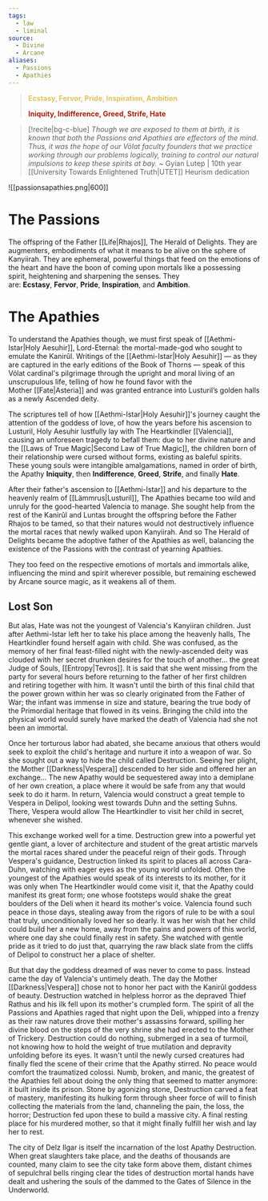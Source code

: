 ```yaml
---
tags:
  - law
  - liminal
source:
  - Divine
  - Arcane
aliases:
  - Passions
  - Apathies
---
```

><span style="color: #e0c25d;font-weight: bold">Ecstasy, Fervor, Pride, Inspiration, Ambition</span>
>
><span style="color: #a21f0a;font-weight: bold">Iniquity, Indifference, Greed, Strife, Hate</span>

> [!recite|bg-c-blue] _Though we are exposed to them at birth, it is known that both the Passions and Apathies are effectors of the mind. Thus, it was the hope of our Vólat faculty founders that we practice working through our problems logically, training to control our natural impulsions to keep these spirits at bay._
> ~ Gyian Lutep | 10th year [[University Towards Enlightened Truth|UTET]] Heurism dedication

![[passionsapathies.png|600]]

# The Passions
 The offspring of the Father [[Life|Rhajos]], The Herald of Delights. They are augmenters, embodiments of what it means to be alive on the sphere of Kanyiirah. They are ephemeral, powerful things that feed on the emotions of the heart and have the boon of coming upon mortals like a possessing spirit, heightening and sharpening the senses. They are: **Ecstasy**, **Fervor**, **Pride**, **Inspiration**, and **Ambition**.

# The Apathies
To understand the Apathies though, we must first speak of [[Aethmi-Istar|Holy Aesuhir]], Lord-Eternal: the mortal-made-god who sought to emulate the Kanirûl. Writings of the [[Aethmi-Istar|Holy Aesuhir]] — as they are captured in the early editions of the Book of Thorns — speak of this Vólat cardinal's pilgrimage through the upright and moral living of an unscrupulous life, telling of how he found favor with the Mother [[Fate|Asteria]] and was granted entrance into Lusturil’s golden halls as a newly Ascended deity.

The scriptures tell of how [[Aethmi-Istar|Holy Aesuhir]]'s journey caught the attention of the goddess of love, of how the years before his ascension to Lusturil, Holy Aesuhir lustfully lay with The Heartkindler [[Valencia]], causing an unforeseen tragedy to befall them: due to her divine nature and the [[Laws of True Magic|Second Law of True Magic]], the children born of their relationship were cursed without forms, existing as baleful spirits. These young souls were intangible amalgamations, named in order of birth, the Apathy **Iniquity**, then **Indifference**, **Greed**, **Strife**, and finally **Hate**.
  
After their father's ascension to [[Aethmi-Istar]] and his departure to the heavenly realm of [[Lämmrus|Lusturil]], The Apathies became too wild and unruly for the good-hearted Valencia to manage. She sought help from the rest of the Kanirûl and Luntas brought the offspring before the Father Rhajos to be tamed, so that their natures would not destructively influence the mortal races that newly walked upon Kanyiirah. And so The Herald of Delights became the adoptive father of the Apathies as well, balancing the existence of the Passions with the contrast of yearning Apathies. 

They too feed on the respective emotions of mortals and immortals alike, influencing the mind and spirit wherever possible, but remaining eschewed by Arcane source magic, as it weakens all of them.

## Lost Son
But alas, Hate was not the youngest of Valencia's Kanyiiran children. Just after Aethmi-Istar left her to take his place among the heavenly halls, The Heartkindler found herself again with child. She was confused, as the memory of her final feast-filled night with the newly-ascended deity was clouded with her secret drunken desires for the touch of another... the great Judge of Souls, [[Entropy|Tevros]]. It is said that she went missing from the party for several hours before returning to the father of her first children and retiring together with him. It wasn't until the birth of this final child that the power grown within her was so clearly originated from the Father of War; the infant was immense in size and stature, bearing the true body of the Primordial heritage that flowed in its veins. Bringing the child into the physical world would surely have marked the death of Valencia had she not been an immortal.

Once her torturous labor had abated, she became anxious that others would seek to exploit the child's heritage and nurture it into a weapon of war. So she sought out a way to hide the child called Destruction. Seeing her plight, the Mother [[Darkness|Vespera]] descended to her side and offered her an exchange... The new Apathy would be sequestered away into a demiplane of her own creation, a place where it would be safe from any that would seek to do it harm. In return, Valencia would construct a great temple to Vespera in Delipol, looking west towards Duhn and the setting Suhns. There, Vespera would allow The Heartkindler to visit her child in secret, whenever she wished.  
  
This exchange worked well for a time. Destruction grew into a powerful yet gentle giant, a lover of architecture and student of the great artistic marvels the mortal races shared under the peaceful reign of their gods. Through Vespera's guidance, Destruction linked its spirit to places all across Cara-Duhn, watching with eager eyes as the young world unfolded. Often the youngest of the Apathies would speak of its interests to its mother, for it was only when The Heartkindler would come visit it, that the Apathy could manifest its great form; one whose footsteps would shake the great boulders of the Deli when it heard its mother's voice. Valencia found such peace in those days, stealing away from the rigors of rule to be with a soul that truly, unconditionally loved her so dearly. It was her wish that her child could build her a new home, away from the pains and powers of this world, where one day she could finally rest in safety. She watched with gentle pride as it tried to do just that, quarrying the raw black slate from the cliffs of Delipol to construct her a place of shelter.  
  
But that day the goddess dreamed of was never to come to pass. Instead came the day of Valencia's untimely death. The day the Mother [[Darkness|Vespera]] chose not to honor her pact with the Kanirûl goddess of beauty. Destruction watched in helpless horror as the depraved Thief Rathus and his ilk fell upon its mother's crumpled form. The spirit of all the Passions and Apathies raged that night upon the Deli, whipped into a frenzy as their raw natures drove their mother's assassins forward, spilling her divine blood on the steps of the very shrine she had erected to the Mother of Trickery. Destruction could do nothing, submerged in a sea of turmoil, not knowing how to hold the weight of true mutilation and depravity unfolding before its eyes. It wasn't until the newly cursed creatures had finally fled the scene of their crime that the Apathy stirred. No peace would comfort the traumatized colossi. Numb, broken, and manic, the greatest of the Apathies fell about doing the only thing that seemed to matter anymore: it built inside its prison. Stone by agonizing stone, Destruction carved a feat of mastery, manifesting its hulking form through sheer force of will to finish collecting the materials from the land, channeling the pain, the loss, the horror; Destruction fed upon these to build a massive city. A final resting place for his murdered mother, so that it might finally fulfill her wish and lay her to rest.  
  
The city of Delz Ilgar is itself the incarnation of the lost Apathy Destruction. When great slaughters take place, and the deaths of thousands are counted, many claim to see the city take form above them, distant chimes of sepulchral bells ringing clear the tides of destruction mortal hands have dealt and ushering the souls of the dammed to the Gates of Silence in the Underworld.